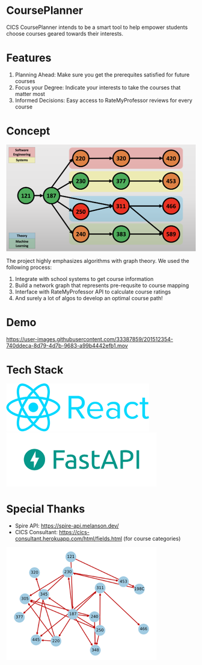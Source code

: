 # CoursePlanner
CICS CoursePlanner intends to be a smart tool to help empower students choose courses geared towards their interests. 

# Features

1. Planning Ahead: Make sure you get the prerequites satisfied for future courses
2. Focus your Degree: Indicate your interests to take the courses that matter most
3. Informed Decisions: Easy access to RateMyProfessor reviews for every course

# Concept
<img src="./assets/graph-presentation.png" width="700"/>

The project highly emphasizes algorithms with graph theory. We used the following process:
1. Integrate with school systems to get course information
2. Build a network graph that represents pre-requsite to course mapping
3. Interface with RateMyProfessor API to calculate course ratings
4. And surely a lot of algos to develop an optimal course path!

# Demo

https://user-images.githubusercontent.com/33387859/201512354-740ddeca-8d79-4d7b-9683-a99b4442efb1.mov

# Tech Stack
<img src="./assets/react.png" title="React Frontend Website" width="380"/>
<img src=".//assets/fast-api.png" title="Fast API Python Backend" width="400"/>


# Special Thanks
- Spire API: https://spire-api.melanson.dev/
- CICS Consultant: https://cics-consultant.herokuapp.com/html/fields.html (for course categories)

<img src="./assets/graph.png" width="400"/>
